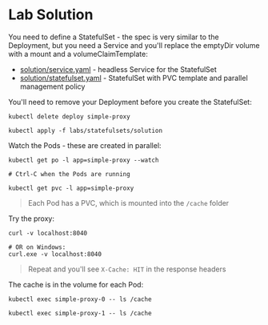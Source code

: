 # Lab Solution

You need to define a StatefulSet - the spec is very similar to the Deployment, but you need a Service and you'll replace the emptyDir volume with a mount and a volumeClaimTemplate:

- [solution/service.yaml](solution/service.yaml) - headless Service for the StatefulSet
- [solution/statefulset.yaml](solution/statefulset.yaml) - StatefulSet with PVC template and parallel management policy

You'll need to remove your Deployment before you create the StatefulSet:

```
kubectl delete deploy simple-proxy

kubectl apply -f labs/statefulsets/solution
```

Watch the Pods - these are created in parallel:

```
kubectl get po -l app=simple-proxy --watch

# Ctrl-C when the Pods are running

kubectl get pvc -l app=simple-proxy
```

> Each Pod has a PVC, which is mounted into the `/cache` folder

Try the proxy:

```
curl -v localhost:8040

# OR on Windows:
curl.exe -v localhost:8040
```

> Repeat and you'll see `X-Cache: HIT` in the response headers

The cache is in the volume for each Pod:

```
kubectl exec simple-proxy-0 -- ls /cache

kubectl exec simple-proxy-1 -- ls /cache
```

